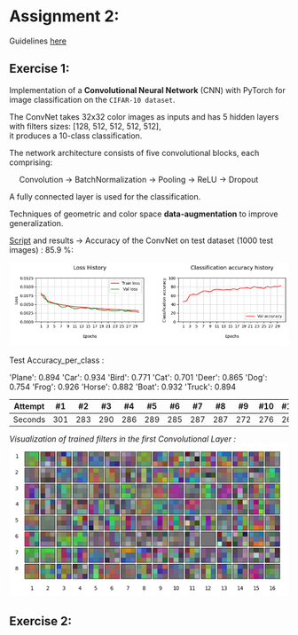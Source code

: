 # Assignment 2: 
Guidelines [here](https://nbviewer.org/github/LM1997610/AdavancedML/blob/main/Assignment_2/AML_Assignment_2.pdf)

## Exercise 1:

Implementation of a **Convolutional Neural Network** (CNN) with PyTorch for image classification on the `CIFAR-10 dataset`.

The ConvNet takes 32x32 color images as inputs and has 5 hidden layers with filters sizes: [128, 512, 512, 512, 512],\
it produces a 10-class classification.

The network architecture consists of five convolutional blocks, each comprising:

&emsp; Convolution → BatchNormalization → Pooling → ReLU → Dropout
  
A fully connected layer is used for the classification.

Techniques of geometric and color space **data-augmentation** to improve generalization.

[Script](https://nbviewer.org/github/LM1997610/AdavancedML/blob/main/Assignment_2/ex1_convnet.py) and results 
→ Accuracy of the ConvNet on test dataset (1000 test images) : 85.9 %:

![histoy_plot](https://github.com/LM1997610/AdavancedML/blob/main/Assignment_2/images/history_plot.png)

Test Accuracy_per_class :

 'Plane': 0.894
 'Car': 0.934
 'Bird': 0.771
 'Cat': 0.701
 'Deer': 0.865
 'Dog': 0.754
 'Frog': 0.926
 'Horse': 0.882
 'Boat': 0.932
 'Truck': 0.894
 
Attempt | #1 | #2 | #3 | #4 | #5 | #6 | #7 | #8 | #9 | #10 | #11
--- | --- | --- | --- |--- |--- |--- |--- |--- |--- |--- |---
Seconds | 301 | 283 | 290 | 286 | 289 | 285 | 287 | 287 | 272 | 276 | 269

*Visualization of trained filters in the first Convolutional Layer :*
![trained_f](https://github.com/LM1997610/AdavancedML/blob/main/Assignment_2/images/filters.png)

## Exercise 2:

